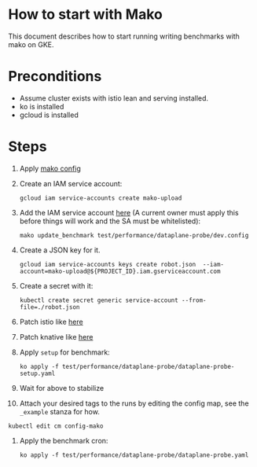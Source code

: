 # How to start with Mako

This document describes how to start running writing benchmarks with mako on
GKE.

# Preconditions

- Assume cluster exists with istio lean and serving installed.
- ko is installed
- gcloud is installed

# Steps

1. Apply
   [mako config](https://raw.githubusercontent.com/knative/serving/master/test/performance/config/config-mako.yaml)
1. Create an IAM service account:

   ```shell
   gcloud iam service-accounts create mako-upload
   ```

1. Add the IAM service account
   [here](https://github.com/knative/serving/blob/47a3a2480d58ffcc1d3fd9998849fda359ab91ff/test/performance/dataplane-probe/dev.config#L19)
   (A current owner must apply this before things will work and the SA must be
   whitelisted):

   ```shell
   mako update_benchmark test/performance/dataplane-probe/dev.config
   ```

1. Create a JSON key for it.

   ```shell
   gcloud iam service-accounts keys create robot.json  --iam-account=mako-upload@${PROJECT_ID}.iam.gserviceaccount.com
   ```

1. Create a secret with it:

   ```shell
   kubectl create secret generic service-account --from-file=./robot.json
   ```

1. Patch istio like
   [here](https://github.com/knative/serving/blob/47a3a2480d58ffcc1d3fd9998849fda359ab91ff/test/performance/tools/common.sh#L113-L116)
1. Patch knative like
   [here](https://github.com/knative/serving/blob/47a3a2480d58ffcc1d3fd9998849fda359ab91ff/test/performance/tools/common.sh#L132-L133)
1. Apply `setup` for benchmark:

   ```shell
   ko apply -f test/performance/dataplane-probe/dataplane-probe-setup.yaml
   ```

1. Wait for above to stabilize
1. Attach your desired tags to the runs by editing the config map, see the
   `_example` stanza for how.

```shell
kubectl edit cm config-mako
```

1. Apply the benchmark cron:

   ```gcloud
   ko apply -f test/performance/dataplane-probe/dataplane-probe.yaml
   ```
